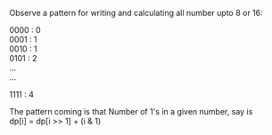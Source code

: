 Observe a pattern for writing and calculating all number upto 8 or 16: <br>

0000 : 0<br>
0001 : 1<br>
0010 : 1<br>
0101 : 2<br>
...<br>
...<br>

1111 : 4<br>

The pattern coming is that Number of 1's in a given number, say is <br>
dp[i] = dp[i >> 1] + (i & 1)<br>

